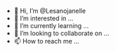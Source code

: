 - 👋 Hi, I’m @Lesanojanelle
- 👀 I’m interested in ...
- 🌱 I’m currently learning ...
- 💞️ I’m looking to collaborate on ...
- 📫 How to reach me ...

<!---
Lesanojanelle/Lesanojanelle is a ✨ special ✨ repository because its `README.md` (this file) appears on your GitHub profile.
You can click the Preview link to take a look at your changes.
--->
